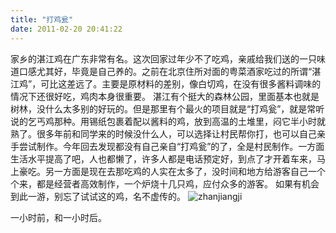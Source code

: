 ```yaml
---
title: "打鸡瓮"
date: 2011-02-20 20:41:22
---
```


家乡的湛江鸡在广东非常有名。这次回家过年少不了吃鸡，亲戚给我们送的一只味道口感尤其好，毕竟是自己养的。之前在北京住所对面的粤菜酒家吃过的所谓“湛江鸡”，可比这差远了。主要是原材料的差别，像白切鸡，在没有很多酱料调味的情况下还很好吃，鸡肉本身很重要。 湛江有个挺大的森林公园，里面基本也就是树林，没什么太多别的好玩的。但是那里有个最火的项目就是“打鸡瓮”，就是常听说的乞丐鸡那种。用锡纸包裹着配以酱料的鸡，放到高温的土堆里，闷它半小时就熟了。很多年前和同学来的时候没什么人，可以选择让村民帮你打，也可以自己亲手尝试制作。今年回去发现都没有自己亲自“打鸡瓮”的了，全是村民制作。一方面生活水平提高了吧，人也都懒了，许多人都是电话预定好，到点了才开着车来，马上豪吃。另一方面是现在去那吃鸡的人实在太多了，没时间和地方给游客自己一个个来，都是经营者高效制作，一个炉烧十几只鸡，应付众多的游客。 如果有机会到此一游，别忘了试试这的鸡，名不虚传的。 ![](../../../images/2011/02/zhanjiangji.jpg "zhanjiangji")

一小时前，和一小时后。
